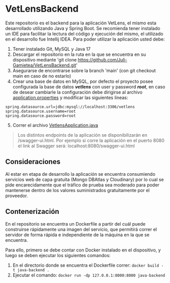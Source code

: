 # VetLensBackend
Este repositorio es el backend para la aplicación VetLens, el mismo esta desarrollado utilizando Java y Spring Boot.
Se recomienda tener instalado un IDE para facilitar la lectura del código y ejecución del mismo, el utilizado en el desarrollo fue Intellij IDEA.
Para poder utilizar la aplicación usted debe:
1. Tener instalado Git, MySQL y Java 17
2. Descargar el repositorio en la ruta en la que se encuentra en su dispositivo mediante 'git clone https://github.com/Juli-Gamietea/VetLensBackend.git'
3. Asegurarse de encontrarse sobre la branch 'main' (con git checkout main en caso de no estarlo)
4. Crear una base de datos en MySQL, por defecto el proyecto posee configurada la base de datos **_vetlens_** con user y password **_root_**, en
caso de desear cambiarle la configuración debe dirigirse al archivo [application.properties](https://github.com/Juli-Gamietea/VetLensBackend/blob/main/src/main/resources/application.properties) y modificar las siguientes lineas:
```
spring.datasource.url=jdbc:mysql://localhost:3306/vetlens
spring.datasource.username=root
spring.datasource.password=root
```
5. Correr el archivo [VetlensApplication.java](https://github.com/Juli-Gamietea/VetLensBackend/blob/main/src/main/java/com/api/vetlens/VetlensApplication.java)

> Los distintos endpoints de la aplicación se disponibilizarán en /swagger-ui.html. Por ejemplo si corre la aplicación en el puerto 8080 el link al Swagger será:
> localhost:8080/swagger-ui.html

## Consideraciones
Al estar en etapa de desarrollo la aplicación se encuentra consumiendo servicios web de capa gratuita (Mongo DBAtlas y Cloudinary) por lo cual se pide encarecidamente que
el tráfico de prueba sea moderado para poder mantenerse dentro de los valores suministrados gratuitamente por el proveedor.

## Contenerización
En el repositorio se encuentra un Dockerfile a partir del cuál puede construirse rápidamente una imagen del servicio, que permitirá correr el servidor de forma rápida e independiente de la máquina en la que se encuentra.

Para ello, primero se debe contar con Docker instalado en el dispositivo, y luego se deben ejecutar los siguientes comandos:

1. En el directorio donde se encuentra el Dockerfile correr: `docker build -t java-backend .`
2. Ejecutar el comando: `docker run -dp 127.0.0.1:8000:8000 java-backend`

